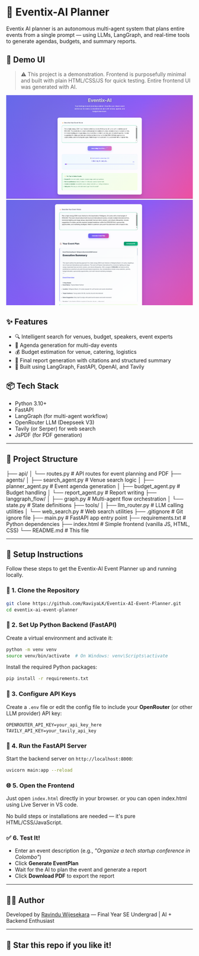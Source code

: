 # 🧠 Eventix-AI Planner

Eventix AI planner is an autonomous multi-agent system that plans entire events from a single prompt — using LLMs, LangGraph, and real-time tools to generate agendas, budgets, and summary reports.

## 📸 Demo UI

> ⚠️ This project is a demonstration. Frontend is purposefully minimal and built with plain HTML/CSS/JS for quick testing. Entire frontend UI was generated with AI.

![Eventix-AI Screenshot](screenshots/1.png)
![Eventix-AI Screenshot](screenshots/2.png)

## ✨ Features

- 🔍 Intelligent search for venues, budget, speakers, event experts
- 📅 Agenda generation for multi-day events  
- 💰 Budget estimation for venue, catering, logistics  
- 📝 Final report generation with citations and structured summary  
- 🧠 Built using LangGraph, FastAPI, OpenAI, and Tavily

## 📦 Tech Stack

- Python 3.10+
- FastAPI
- LangGraph (for multi-agent workflow)
- OpenRouter LLM (Deepseek V3)
- Tavily (or Serper) for web search
- JsPDF (for PDF generation)

---

## 📁 Project Structure


├── api/
│ └── routes.py # API routes for event planning and PDF
├── agents/
│ ├── search_agent.py # Venue search logic
│ ├── planner_agent.py # Event agenda generation
│ ├── budget_agent.py # Budget handling
│ └── report_agent.py # Report writing
├── langgraph_flow/
│ ├── graph.py # Multi-agent flow orchestration
│ └── state.py # State definitions
├── tools/
│ ├── llm_router.py # LLM calling utilities
│ └── web_search.py # Web search utilities
├── .gitignore # Git ignore file
├── main.py # FastAPI app entry point
├── requirements.txt # Python dependencies
├── index.html # Simple frontend (vanilla JS, HTML, CSS)
└── README.md # This file

---

## 🔧 Setup Instructions

Follow these steps to get the Eventix-AI Event Planner up and running locally.

### 📁 1. Clone the Repository

```bash
git clone https://github.com/RaviyaLK/Eventix-AI-Event-Planner.git
cd eventix-ai-event-planner
```

### 🐍 2. Set Up Python Backend (FastAPI)

Create a virtual environment and activate it:

```bash
python -m venv venv
source venv/bin/activate  # On Windows: venv\Scripts\activate
```

Install the required Python packages:

```bash
pip install -r requirements.txt
```

### 🔑 3. Configure API Keys

Create a `.env` file or edit the config file to include your **OpenRouter** (or other LLM provider) API key:

```env
OPENROUTER_API_KEY=your_api_key_here
TAVILY_API_KEY=your_tavily_api_key
```

### 🚀 4. Run the FastAPI Server

Start the backend server on `http://localhost:8000`:

```bash
uvicorn main:app --reload
```

### 🌐 5. Open the Frontend

Just open `index.html` directly in your browser.
or you can open index.html using Live Server in VS code.

No build steps or installations are needed — it's pure HTML/CSS/JavaScript.

### ✅ 6. Test It!

- Enter an event description (e.g., *"Organize a tech startup conference in Colombo"*)
- Click **Generate EventPlan**
- Wait for the AI to plan the event and generate a report
- Click **Download PDF** to export the report

---

## 👨‍💻 Author

Developed by [Ravindu Wijesekara](https://github.com/RaviyaLK) — Final Year SE Undergrad | AI + Backend Enthusiast

---

## 🌟 Star this repo if you like it!

